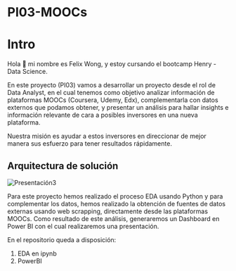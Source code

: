 # PI03-MOOCs

# Intro
Hola 👋 mi nombre es Felix Wong, y estoy cursando el bootcamp Henry - Data Science.

En este proyecto (PI03) vamos a desarrollar un proyecto desde el rol de Data Analyst, en el cual tenemos como objetivo analizar información de plataformas MOOCs (Coursera, Udemy, Edx), complementarla con datos externos que podamos obtener, y presentar un análisis para hallar insights e información relevante de cara a posibles inversores en una nueva plataforma. 

Nuestra misión es ayudar a estos inversores en direccionar de mejor manera sus esfuerzo para tener resultados rápidamente.

## Arquitectura de solución
![Presentación3](https://user-images.githubusercontent.com/97036778/215948620-896ee516-acdb-4cbb-92b9-54249072f315.jpg)

Para este proyecto hemos realizado el proceso EDA usando Python y para complementar los datos, hemos realizado la obtención de fuentes de datos externas usando web scrapping, directamente desde las plataformas MOOCs. Como resultado de este análisis, generaremos un Dashboard en Power BI con el cual realizaremos una presentación.

En el repositorio queda a disposición:
1. EDA en ipynb
2. PowerBI
